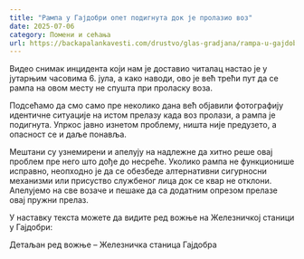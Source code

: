 ```yaml
---
title: "Рампа у Гајдобри опет подигнута док је пролазио воз"
date: 2025-07-06
category: Помени и сећања
url: https://backapalankavesti.com/drustvo/glas-gradjana/rampa-u-gajdobri-opet-podignuta-dok-je-prolazio-voz/
---
```


Видео снимак инцидента који нам је доставио читалац настао је у јутарњим часовима 6. јула, а како наводи, ово је већ трећи пут да се рампа на овом месту не спушта при проласку воза.

Подсећамо да смо само пре неколико дана већ објавили фотографију идентичне ситуације на истом прелазу када воз пролази, а рампа је подигнута. Упркос јавно изнетом проблему, ништа није предузето, а опасност се и даље понавља.

Мештани су узнемирени и апелују на надлежне да хитно реше овај проблем пре него што дође до несреће. Уколико рампа не функционише исправно, неопходно је да се обезбеде алтернативни сигурносни механизми или присуство службеног лица док се квар не отклони. Апелујемо на све возаче и пешаке да са додатним опрезом прелазе овај пружни прелаз.

У наставку текста можете да видите ред вожње на Железничкој станици у Гајдобри:

Детаљан ред вожње – Железничка станица Гајдобра
